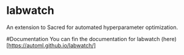 # labwatch
An extension to Sacred for automated hyperparameter optimization.

#Documentation
You can fin the documentation for labwatch (here)[https://automl.github.io/labwatch/]
